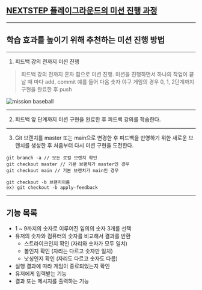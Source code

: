 ## [NEXTSTEP 플레이그라운드의 미션 진행 과정](https://github.com/next-step/nextstep-docs/blob/master/playground/README.md)

---
## 학습 효과를 높이기 위해 추천하는 미션 진행 방법

---
1. 피드백 강의 전까지 미션 진행 
> 피드백 강의 전까지 혼자 힘으로 미션 진행. 미션을 진행하면서 하나의 작업이 끝날 때 마다 add, commit
> 예를 들어 다음 숫자 야구 게임의 경우 0, 1, 2단계까지 구현을 완료한 후 push

![mission baseball](https://raw.githubusercontent.com/next-step/nextstep-docs/master/playground/images/mission_baseball.png)

---
2. 피드백 앞 단계까지 미션 구현을 완료한 후 피드백 강의를 학습한다.

---
3. Git 브랜치를 master 또는 main으로 변경한 후 피드백을 반영하기 위한 새로운 브랜치를 생성한 후 처음부터 다시 미션 구현을 도전한다.

```
git branch -a // 모든 로컬 브랜치 확인
git checkout master // 기본 브랜치가 master인 경우
git checkout main // 기본 브랜치가 main인 경우

git checkout -b 브랜치이름
ex) git checkout -b apply-feedback
```

---
## 기능 목록
- 1 ~ 9까지의 숫자로 이루어진 임의의 숫자 3개를 선택
- 유저의 숫자와 컴퓨터의 숫자를 비교해서 결과를 반환
  - 스트라이크인지 확인 (자리와 숫자가 모두 일치)
  - 볼인지 확인 (자리는 다르고 숫자만 일치)
  - 낫싱인지 확인 (자리도 다르고 숫자도 다름)
- 실행 결과에 따라 게임이 종료되었는지 확인
- 유저에게 입력받는 기능
- 결과 또는 메시지를 출력하는 기능